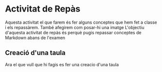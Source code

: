 # Activitat de Repàs 
Aquesta activitat el que farem és fer alguns conceptes que hem fet a classe i els repassàrem.
També afegirem com posar-hi una imatge 
L'objectiu d'aquesta activitat de repàs és perquè pugis repassar conceptes de Markdown abans de l'examen

## Creació d'una taula 
Ara el que vull que hi fagis es fer una creacio d'una taula 